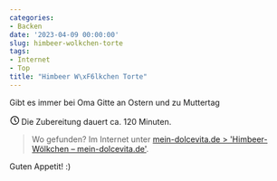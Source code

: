 ```yaml
---
categories:
- Backen
date: '2023-04-09 00:00:00'
slug: himbeer-wolkchen-torte
tags:
- Internet
- Top
title: "Himbeer W\xF6lkchen Torte"
---
```



Gibt es immer bei Oma Gitte an Ostern und zu Muttertag

<svg xmlns="http://www.w3.org/2000/svg" class="icon icon-tabler icon-tabler-clock" width="17" height="17" viewBox="0 0 22 22" stroke-width="2" stroke="currentColor" fill="none" stroke-linecap="round" stroke-linejoin="round">
  <path stroke="none" d="M0 0h24v24H0z"></path>
  <circle cx="12" cy="12" r="9"></circle>
  <polyline points="12 7 12 12 15 15"></polyline>
</svg> Die Zubereitung dauert ca. 120 Minuten.

> Wo gefunden? Im Internet unter [mein-dolcevita.de > 'Himbeer- Wölkchen – mein-dolcevita.de'](https://mein-dolcevita.de/2018/02/13/himbeer-woelkchen/).

Guten Appetit! :)